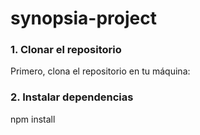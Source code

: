 # synopsia-project

### 1. Clonar el repositorio

Primero, clona el repositorio en tu máquina:

### 2. Instalar dependencias

npm install
